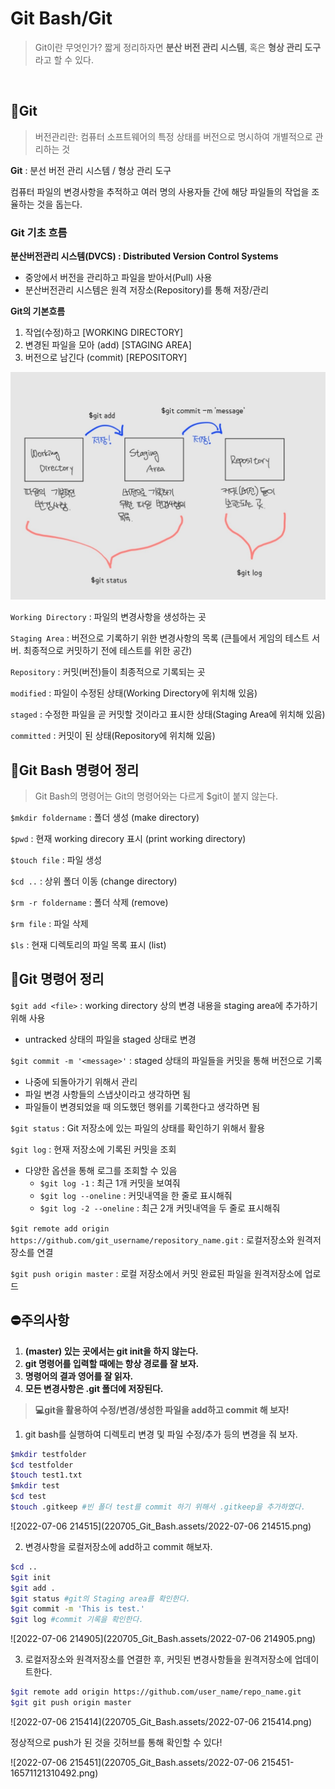 # Git Bash/Git

> Git이란 무엇인가? 짧게 정리하자면 **분산 버전 관리 시스템**, 혹은 **형상 관리 도구** 라고 할 수 있다.    

​    


## 📖Git

> 버전관리란: 컴퓨터 소프트웨어의 특정 상태를 버전으로 명시하여 개별적으로 관리하는 것

**Git** : 분선 버전 관리 시스템 / 형상 관리 도구

컴퓨터 파일의 변경사항을 추적하고 여러 명의 사용자들 간에 해당 파일들의 작업을 조율하는 것을 돕는다.  


### Git 기초 흐름

**분산버전관리 시스템(DVCS) : Distributed Version Control Systems**

- 중앙에서 버전을 관리하고 파일을 받아서(Pull) 사용
- 분산버전관리 시스템은 원격 저장소(Repository)를 통해 저장/관리

**Git의 기본흐름**

1. 작업(수정)하고 [WORKING DIRECTORY]
2. 변경된 파일을 모아 (add) [STAGING AREA]
3. 버전으로 남긴다 (commit) [REPOSITORY]

![KakaoTalk_20220706_212446716](220705_Git_Bash.assets/KakaoTalk_20220706_212446716.jpg)

`Working Directory` : 파일의 변경사항을 생성하는 곳

`Staging Area` : 버전으로 기록하기 위한 변경사항의 목록 (큰틀에서 게임의 테스트 서버. 최종적으로 커밋하기 전에 테스트를 위한 공간)

`Repository` : 커밋(버전)들이 최종적으로 기록되는 곳



`modified` : 파일이 수정된 상태(Working Directory에 위치해 있음)

`staged` : 수정한 파일을 곧 커밋할 것이라고 표시한 상태(Staging Area에 위치해 있음)

`committed` : 커밋이 된 상태(Repository에 위치해 있음)



## 📖Git Bash 명령어 정리

> Git Bash의 명령어는 Git의 명령어와는 다르게 $git이 붙지 않는다.

`$mkdir foldername` : 폴더 생성 (make directory)

`$pwd` : 현재 working direcory 표시 (print working directory)

`$touch file` : 파일 생성

`$cd ..` : 상위 폴더 이동 (change directory)

`$rm -r foldername` : 폴더 삭제 (remove)

`$rm file` : 파일 삭제

`$ls` : 현재 디렉토리의 파일 목록 표시 (list)



## 📖Git 명령어 정리

`$git add <file>` : working directory 상의 변경 내용을 staging area에 추가하기 위해 사용

- untracked 상태의 파일을 staged 상태로 변경



`$git commit -m '<message>'` : staged 상태의 파일들을 커밋을 통해 버전으로 기록

- 나중에 되돌아가기 위해서 관리
- 파일 변경 사항들의 스냅샷이라고 생각하면 됨
- 파일들이 변경되었을 때 의도했던 행위를 기록한다고 생각하면 됨



`$git status` : Git 저장소에 있는 파일의 상태를 확인하기 위해서 활용



`$git log` : 현재 저장소에 기록된 커밋을 조회

- 다양한 옵션을 통해 로그를 조회할 수 있음
  - `$git log -1` : 최근 1개 커밋을 보여줘
  - `$git log --oneline` : 커밋내역을 한 줄로 표시해줘
  - `$git log -2 --oneline` : 최근 2개 커밋내역을 두 줄로 표시해줘
  
  

`$git remote add origin https://github.com/git_username/repository_name.git` : 로컬저장소와 원격저장소를 연결



`$git push origin master` : 로컬 저장소에서 커밋 완료된 파일을 원격저장소에 업로드



## ⛔주의사항

1. **(master) 있는 곳에서는 git init을 하지 않는다.**
2. **git 명령어를 입력할 때에는 항상 경로를 잘 보자.**
3. **명령어의 결과 영어를 잘 읽자.**
3. **모든 변경사항은 .git 폴더에 저장된다.**



> **💻git을 활용하여 수정/변경/생성한 파일을 add하고 commit 해 보자!**

1. git bash를 실행하여 디렉토리 변경 및 파일 수정/추가 등의 변경을 줘 보자.

```bash
$mkdir testfolder 
$cd testfolder 
$touch test1.txt 
$mkdir test
$cd test
$touch .gitkeep #빈 폴더 test를 commit 하기 위해서 .gitkeep을 추가하였다.
```

![2022-07-06 214515](220705_Git_Bash.assets/2022-07-06 214515.png)

2. 변경사항을 로컬저장소에 add하고 commit 해보자.

```bash
$cd ..
$git init
$git add .
$git status #git의 Staging area를 확인한다.
$git commit -m 'This is test.'
$git log #commit 기록을 확인한다.
```

![2022-07-06 214905](220705_Git_Bash.assets/2022-07-06 214905.png)

3. 로컬저장소와 원격저장소를 연결한 후, 커밋된 변경사항들을 원격저장소에 업데이트한다.

```bash
$git remote add origin https://github.com/user_name/repo_name.git
$git git push origin master
```

![2022-07-06 215414](220705_Git_Bash.assets/2022-07-06 215414.png)



정상적으로 push가 된 것을 깃허브를 통해 확인할 수 있다!

![2022-07-06 215451](220705_Git_Bash.assets/2022-07-06 215451-16571121310492.png)
